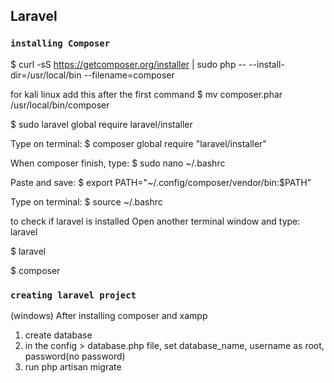 ## Laravel
### `installing Composer`
$ curl -sS https://getcomposer.org/installer | sudo php -- --install-dir=/usr/local/bin --filename=composer

for kali linux  add this after the first command
$ mv composer.phar /usr/local/bin/composer

$ sudo laravel global require laravel/installer

Type on terminal:
 $ composer global require "laravel/installer"
 
When composer finish, type:
$ sudo nano ~/.bashrc

Paste and save:
$ export PATH="~/.config/composer/vendor/bin:$PATH"

Type on terminal:
$ source ~/.bashrc


to check if laravel is installed
Open another terminal window and type: laravel

$ laravel

$ composer



### `creating laravel project`
(windows)
After installing composer and xampp
1. create database
2. in the config > database.php file, set database_name, username as root, password(no password)
3. run php artisan migrate




